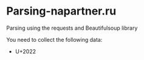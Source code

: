 # Parsing-napartner.ru
Parsing using the requests and Beautifulsoup library

You need to collect the following data:
  <ul><li>U+2022</li></ul> 
